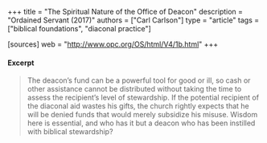 +++
title = "The Spiritual Nature of the Office of Deacon"
description = "Ordained Servant (2017)"
authors = ["Carl Carlson"]
type = "article"
tags = ["biblical foundations", "diaconal practice"]

[sources]
web = "http://www.opc.org/OS/html/V4/1b.html"
+++

#### Excerpt

> The deacon’s fund can be a powerful tool for good or ill, so cash or other assistance cannot be distributed without taking the time to assess the recipient’s level of stewardship. If the potential recipient of the diaconal aid wastes his gifts, the church rightly expects that he will be denied funds that would merely subsidize his misuse. Wisdom here is essential, and who has it but a deacon who has been instilled with biblical stewardship?